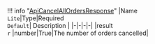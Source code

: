 !!! info "[ApiCancelAllOrdersResponse](schemas/api_cancel_all_orders_response.md)"
    |Name<br>`Lite`|Type|Required<br>`Default`| Description |
    |-|-|-|-|
    |result<br>`r` |number|True|The number of orders cancelled|
